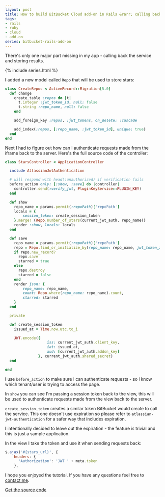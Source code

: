 ```yaml
---
layout: post
title: How to build BitBucket Cloud add-on in Rails &rarr; calling back
tags:
- rails
- ruby
- cloud
- add-on
series: bitbucket-rails-add-on
---
```

There's only one major part missing in my app - calling back the service and storing results.

{% include series.html %}

I added a new model called `Repo` that will be used to store stars:

```ruby
class CreateRepos < ActiveRecord::Migration[5.0]
  def change
    create_table :repos do |t|
      t.integer :jwt_token_id, null: false
      t.string :repo_name, null: false
    end

    add_foreign_key :repos, :jwt_tokens, on_delete: :cascade

    add_index(:repos, [:repo_name, :jwt_token_id], unique: true)
  end
end
```

Next I had to figure out how can I authenticate requests made from the iframe back to the server. Here's the full source code of the controller:

```ruby
class StarsController < ApplicationController

  include AtlassianJwtAuthentication

  # will respond with head(:unauthorized) if verification fails
  before_action only: [:show, :save] do |controller|
    controller.send(:verify_jwt, PluginKeyService::PLUGIN_KEY)
  end

  def show
    repo_name = params.permit(:repoPath)['repoPath']
    locals = {
        session_token: create_session_token
    }.merge! (Repo.number_of_stars(current_jwt_auth, repo_name))
    render :show, locals: locals
  end

  def save
    repo_name = params.permit(:repoPath)['repoPath']
    repo = Repo.find_or_initialize_by(repo_name: repo_name, jwt_token_id: current_jwt_auth.id)
    if repo.new_record?
      repo.save
      starred = true
    else
      repo.destroy
      starred = false
    end
    render json: {
        repo_name: repo_name,
        count: Repo.where(repo_name: repo_name).count,
        starred: starred
    }
  end

  private

  def create_session_token
    issued_at = Time.now.utc.to_i

    JWT.encode({
                   iss: current_jwt_auth.client_key,
                   iat: issued_at,
                   aud: [current_jwt_auth.addon_key]
               }, current_jwt_auth.shared_secret)
  end

end
```

I use `before_action` to make sure I can authenticate requests - so I know which tenant/user is trying to access the page.

In `show` you can see I'm passing a session token back to the view, this will be used to authenticate requests made from the view back to the server. 

`create_session_token` creates a similar token BitBucket would create to call the service. This one doesn't use expiration so please refer to `atlassian-jwt-authentication` for a safer way that includes expiration.

I intentionally decided to leave out the expiration - the feature is trivial and this is just a sample application.

In the view I take the token and use it when sending requests back:

```javascript
$.ajax('#{stars_url}', {
	headers: {
	  'Authorization': 'JWT ' + meta.token
	},
```

I hope you enjoyed the tutorial. If you have any questions feel free to [contact me](https://twitter.com/devonsteroids).

[Get the source code](https://github.com/pawelniewie/bitbucket-rails-add-on/tree/tutorial/part-6)